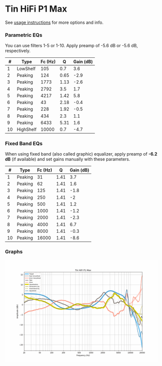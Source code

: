 # Tin HiFi P1 Max
See [usage instructions](https://github.com/jaakkopasanen/AutoEq#usage) for more options and info.

### Parametric EQs
You can use filters 1-5 or 1-10. Apply preamp of -5.6 dB or -5.6 dB, respectively.

|   # | Type      |   Fc (Hz) |    Q |   Gain (dB) |
|-----|-----------|-----------|------|-------------|
|   1 | LowShelf  |       105 | 0.7  |         3.6 |
|   2 | Peaking   |       124 | 0.65 |        -2.9 |
|   3 | Peaking   |      1773 | 1.13 |        -2.6 |
|   4 | Peaking   |      2792 | 3.5  |         1.7 |
|   5 | Peaking   |      4217 | 1.42 |         5.8 |
|   6 | Peaking   |        43 | 2.18 |        -0.4 |
|   7 | Peaking   |       228 | 1.92 |        -0.5 |
|   8 | Peaking   |       434 | 2.3  |         1.1 |
|   9 | Peaking   |      6433 | 5.31 |         1.6 |
|  10 | HighShelf |     10000 | 0.7  |        -4.7 |

### Fixed Band EQs
When using fixed band (also called graphic) equalizer, apply preamp of **-6.2 dB** (if available) and set gains manually with these parameters.

|   # | Type    |   Fc (Hz) |    Q |   Gain (dB) |
|-----|---------|-----------|------|-------------|
|   1 | Peaking |        31 | 1.41 |         3.7 |
|   2 | Peaking |        62 | 1.41 |         1.6 |
|   3 | Peaking |       125 | 1.41 |        -1.8 |
|   4 | Peaking |       250 | 1.41 |        -2   |
|   5 | Peaking |       500 | 1.41 |         1.2 |
|   6 | Peaking |      1000 | 1.41 |        -1.2 |
|   7 | Peaking |      2000 | 1.41 |        -2.3 |
|   8 | Peaking |      4000 | 1.41 |         6.7 |
|   9 | Peaking |      8000 | 1.41 |        -0.3 |
|  10 | Peaking |     16000 | 1.41 |        -8.6 |

### Graphs
![](./Tin%20HiFi%20P1%20Max.png)

